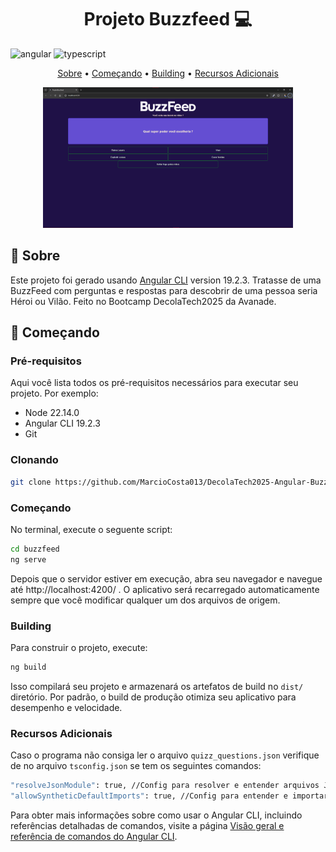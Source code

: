 [ANGULAR__BADGE]: https://img.shields.io/badge/Angular-red?style=for-the-badge&logo=angular
[TYPESCRIPT__BADGE]: https://img.shields.io/badge/typescript-D4FAFF?style=for-the-badge&logo=typescript

<h1 align="center" style="font-weight: bold;">Projeto Buzzfeed 💻</h1>

![angular][ANGULAR__BADGE] ![typescript][TYPESCRIPT__BADGE]

<p align="center">
  <a href="#about">Sobre</a> • 
  <a href="#started">Começando</a> • 
  <a href="#Building">Building</a> • 
  <a href="#recursos">Recursos Adicionais</a>
</p>

<p align="center">
    <img src="/src/assets/imgs/image.png" alt="Image Example" width="400px">
</p>

<h2 id="started">📌 Sobre </h2>


Este projeto foi gerado usando [Angular CLI](https://github.com/angular/angular-cli) version 19.2.3. Tratasse de uma BuzzFeed com perguntas e respostas para descobrir de uma pessoa seria Héroi ou Vilão.  Feito no Bootcamp DecolaTech2025 da Avanade.

<h2 id="started">🚀 Começando</h2>

<h3>Pré-requisitos</h3>

Aqui você lista todos os pré-requisitos necessários para executar seu projeto. Por exemplo:

- Node 22.14.0
- Angular CLI 19.2.3
- Git 

<h3>Clonando</h3>

```bash
git clone https://github.com/MarcioCosta013/DecolaTech2025-Angular-BuzzFeed.git
```

<h3>Começando</h3>

No terminal, execute o seguente script:

```bash
cd buzzfeed
ng serve
```

Depois que o servidor estiver em execução, abra seu navegador e navegue até http://localhost:4200/ . O aplicativo será recarregado automaticamente sempre que você modificar qualquer um dos arquivos de origem.


<h3 id="Building"> Building </h3>

Para construir o projeto, execute:

```bash
ng build
```

Isso compilará seu projeto e armazenará os artefatos de build no `dist/` diretório. Por padrão, o build de produção otimiza seu aplicativo para desempenho e velocidade.


<h3 id="recursos">Recursos Adicionais</h3>

Caso o programa não consiga ler o arquivo `quizz_questions.json` verifique de no arquivo `tsconfig.json` se tem os seguintes comandos:

```bash
"resolveJsonModule": true, //Config para resolver e entender arquivos JSON
"allowSyntheticDefaultImports": true, //Config para entender e importar arquivos arquivos que não são TS, como um arquivo JSON
```

Para obter mais informações sobre como usar o Angular CLI, incluindo referências detalhadas de comandos, visite a página [Visão geral e referência de comandos do Angular CLI](https://angular.dev/tools/cli).
